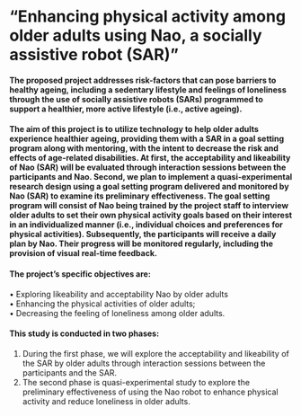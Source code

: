 # “Enhancing physical activity among older adults using Nao, a socially assistive robot (SAR)”

#### The proposed project addresses risk-factors that can pose barriers to healthy ageing, including a sedentary lifestyle and feelings of loneliness through the use of socially assistive robots (SARs) programmed to support a healthier, more active lifestyle (i.e., active ageing). 

#### The aim of this project is to utilize technology to help older adults experience healthier ageing, providing them with a SAR in a goal setting program along with mentoring, with the intent to decrease the risk and effects of age-related disabilities. At first, the acceptability and likeability of Nao (SAR) will be evaluated through interaction sessions between the participants and Nao. Second, we plan to implement a quasi-experimental research design using a goal setting program delivered and monitored by Nao (SAR) to examine its preliminary effectiveness. The goal setting program will consist of Nao being trained by the project staff to interview older adults to set their own physical activity goals based on their interest in an individualized manner (i.e., individual choices and preferences for physical activities). Subsequently, the participants will receive a daily plan by Nao. Their progress will be monitored regularly, including the provision of visual real-time feedback.   

#### The project’s specific objectives are:  
•	 Exploring likeability and acceptability Nao by older adults  
•	 Enhancing the physical activities of older adults;  
•	 Decreasing the feeling of loneliness among older adults.  

#### This study is conducted in two phases:  
1.	During the first phase, we will explore the acceptability and likeability of the SAR by older adults through interaction sessions between the participants and the SAR.  
2.	The second phase is quasi-experimental study to explore the preliminary effectiveness of using the Nao robot to enhance physical activity and reduce loneliness in older adults.

